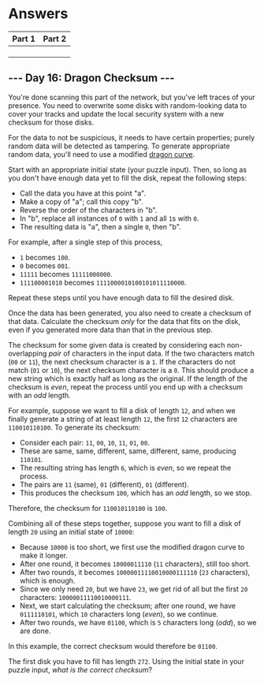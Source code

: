 # Answers

| Part 1 | Part 2 |
|--------|--------|
|   ` ` |  ` ` |

## --- Day 16: Dragon Checksum ---

You're done scanning this part of the network, but you've left traces of your presence. You need to overwrite some disks with random-looking data to cover your tracks and update the local security system with a new checksum for those disks.

For the data to not be suspicious, it needs to have certain properties; purely random data will be detected as tampering. To generate appropriate random data, you'll need to use a modified [dragon curve](https://en.wikipedia.org/wiki/Dragon_curve).

Start with an appropriate initial state (your puzzle input). Then, so long as you don't have enough data yet to fill the disk, repeat the following steps:

*   Call the data you have at this point "a".
*   Make a copy of "a"; call this copy "b".
*   Reverse the order of the characters in "b".
*   In "b", replace all instances of `0` with `1` and all `1`s with `0`.
*   The resulting data is "a", then a single `0`, then "b".

For example, after a single step of this process,

*   `1` becomes `100`.
*   `0` becomes `001`.
*   `11111` becomes `11111000000`.
*   `111100001010` becomes `1111000010100101011110000`.

Repeat these steps until you have enough data to fill the desired disk.

Once the data has been generated, you also need to create a checksum of that data. Calculate the checksum _only_ for the data that fits on the disk, even if you generated more data than that in the previous step.

The checksum for some given data is created by considering each non-overlapping _pair_ of characters in the input data. If the two characters match (`00` or `11`), the next checksum character is a `1`. If the characters do not match (`01` or `10`), the next checksum character is a `0`. This should produce a new string which is exactly half as long as the original. If the length of the checksum is _even_, repeat the process until you end up with a checksum with an _odd_ length.

For example, suppose we want to fill a disk of length `12`, and when we finally generate a string of at least length `12`, the first `12` characters are `110010110100`. To generate its checksum:

*   Consider each pair: `11`, `00`, `10`, `11`, `01`, `00`.
*   These are same, same, different, same, different, same, producing `110101`.
*   The resulting string has length `6`, which is _even_, so we repeat the process.
*   The pairs are `11` (same), `01` (different), `01` (different).
*   This produces the checksum `100`, which has an _odd_ length, so we stop.

Therefore, the checksum for `110010110100` is `100`.

Combining all of these steps together, suppose you want to fill a disk of length `20` using an initial state of `10000`:

*   Because `10000` is too short, we first use the modified dragon curve to make it longer.
*   After one round, it becomes `10000011110` (`11` characters), still too short.
*   After two rounds, it becomes `10000011110010000111110` (`23` characters), which is enough.
*   Since we only need `20`, but we have `23`, we get rid of all but the first `20` characters: `10000011110010000111`.
*   Next, we start calculating the checksum; after one round, we have `0111110101`, which `10` characters long (_even_), so we continue.
*   After two rounds, we have `01100`, which is `5` characters long (_odd_), so we are done.

In this example, the correct checksum would therefore be `01100`.

The first disk you have to fill has length `272`. Using the initial state in your puzzle input, _what is the correct checksum_?
